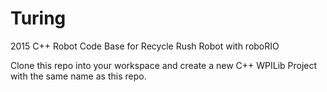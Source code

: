 # Turing

2015 C++ Robot Code Base for Recycle Rush Robot with roboRIO

Clone this repo into your workspace and create a new C++ WPILib Project with the same name as this repo.
